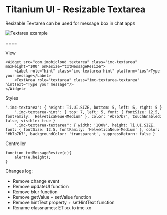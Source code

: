 # Titanium UI - Resizable Textarea

Resizable Textarea can be used for message box in chat apps

![Textarea example](http://i.imgur.com/KvLEHgy.png)

====

View
	
	<Widget src="com.imobicloud.textarea" class="imc-textarea" maxHeight="100" onResize="txtMessageResize">
		<Label role="hint" class="imc-textarea-hint" platform="ios">Type your message</Label>
		<TextArea role="textarea" class="imc-textarea-textarea" hintText="Type your message"/>
	</Widget>
	
Styles
	
	".imc-textarea": { height: Ti.UI.SIZE, bottom: 5, left: 5, right: 5 }
		".imc-textarea-hint": { top: 7, left: 5, font: { fontSize: 12.5, fontFamily: 'HelveticaNeue-Medium' }, color: '#b7b7b7', touchEnabled: false, visible: true }
		".imc-textarea-textarea": { width: '100%', height: Ti.UI.SIZE, font: { fontSize: 12.5, fontFamily: 'HelveticaNeue-Medium' }, color: '#b7b7b7', backgroundColor: 'transparent', suppressReturn: false }
    
Controller
	
    function txtMessageResize(e){
    	alert(e.height);
    }

Changes log:

- Remove change event
- Remove updateUI function
- Remove blur function
- Remove getValue + setValue function
- Remove hintText property + setHintText function
- Rename classnames: ET-xx to imc-xx